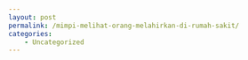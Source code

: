 ```yaml
---
layout: post
permalink: /mimpi-melihat-orang-melahirkan-di-rumah-sakit/
categories:
    - Uncategorized
---
```


